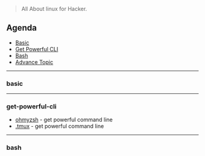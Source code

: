 > All About linux for Hacker.

## Agenda
 
 - [Basic](#basic)
 - [Get Powerful CLI](#get-powerful-cli)
 - [Bash](#bash)
 - [Advance Topic](#advance-topic)


---


### basic




---

### get-powerful-cli
- [ohmyzsh](https://github.com/ohmyzsh/ohmyzsh) - get powerful command line
- [.tmux](https://github.com/gpakosz/.tmux) - get powerful command line



---


### bash


